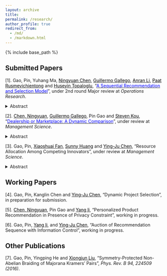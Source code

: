 ```yaml
---
layout: archive
title: 
permalink: /research/
author_profile: true
redirect_from:
  - /md/
  - /markdown.html
---
```


{% include base_path %}
## Submitted Papers



[1]. Gao, Pin, Yuhang Ma, [<span style="color:black">Ningyuan Chen</span>](http://individual.utoronto.ca/ningyuanchen/), [<span style="color:black">Guillermo Gallego</span>](https://ieda.ust.hk/dfaculty/ggallego/), [<span style="color:black">Anran Li</span>](https://www.lse.ac.uk/management/people/academic-staff/ali), [<span style="color:black">Paat Rusmevichientong</span>](http://faculty.marshall.usc.edu/Paat-Rusmevichientong/) and [<span style="color:black">Huseyin Topaloglu</span>](https://people.orie.cornell.edu/huseyin/), “[<span style="color:blue">A Sequential Recommendation and Selection Model</span>](https://www.researchgate.net/publication/336054655_A_Sequential_Recommendation_and_Selection_Model)”, under 2nd round Major review at *Operations Research*.
<details>
<summary>Abstract</summary><sub>
We propose a sequential recommendation-selection model where a seller recommends sets of products to consumers over multiple stages. consumers are heterogeneous in the patience levels, characterized by a certain number of stages that a consumer is willing to go through when making a purchase. Consumers view the products stage by stage. If a consumer can find a satisfactory product before exhausting her patience, she will purchase the product and leave the system immediately. Otherwise, the consumer stays till the last stage within her patience level but ends up without purchasing. The seller’s objective is to maximize his expected overall revenue by optimizing the recommendation sequence or the products’ prices. We note that the seller can learn the consumers’ patience levels as well as their utilities through the recommendation process, and thus can adjust his future recommendations accordingly. However, a static sequential recommendation strategy would suffice. Therefore, we derive a set of results: 1) For the pure recommendation order problem, the optimal solution possesses a sequential revenue-ordered property, which can be efficiently discovered by dynamic programming. We also find that a crude heuristic – only offering one set of products at a single stage – will earn a tight 50% of the optimal revenue. 2) In the single-leg dynamic capacity control problem, the optimal recommendations admit an inclusion property. 3) The optimal pricing policy under a fixed recommendation order is unique, which can be efficiently found by a binary search. 4) However, the joint recommendation and pricing problem is NP-hard, while recommending all products only at a single stage and optimizing their prices accordingly will earn a tight 88% of the optimal revenue.</sub>
</details>

[2]. [<span style="color:black">Chen, Ningyuan</span>](http://individual.utoronto.ca/ningyuanchen/), [<span style="color:black">Guillermo Gallego</span>](https://ieda.ust.hk/dfaculty/ggallego/), Pin Gao and [<span style="color:black">Steven Kou</span>](https://www.bu.edu/questrom/profile/steven-kou/), “[<span style="color:blue">Dealership or Marketplace: A Dynamic Comparison</span>](https://www.researchgate.net/publication/336906849_Dealership_or_Marketplace_A_Dynamic_Comparison)”, under review at *Management Science*.
<details>
<summary>Abstract</summary><sub>
We consider two business models for a two-sided economy under uncertainty: dealership and marketplace. Although both business models can bridge the gap between demand and supply, it is not clear which model is better for the firm or for the consumers. We show that while the two models differ substantially in pricing power, inventory risk, fee structure, and fulfillment time, both models share several important features, with the revenues to the firm from the two models converging when the markets are thick. We also show that for thick markets there is a one-to-one mapping between their corresponding optimal policies. We provide guidelines and insights as to which business model is preferable under different conditions when the markets are not thick.</sub>
</details>

[3]. Gao, Pin, [<span style="color:black">Xiaoshuai Fan</span>](http://xfanaf.student.ust.hk/), [<span style="color:black">Sunny Huang</span>](https://sites.google.com/site/sunnyelan/) and [<span style="color:black">Ying-Ju Chen</span>](https://imchen.people.ust.hk/), “Resource Allocation Among Competing Innovators”, under review at *Management Science*.
<details>
<summary>Abstract</summary><sub>
Many innovative products are designed to satisfy the demand of specific target consumers, and thus innovators with new products will inevitably compete with each other in the post-innovation market. We investigate how should a profit-maximizing principal properly allocates her limited resources to support the innovations of multiple potentially competing innovators. We find that as the available resources increase, the number of agents receiving resources may first increase and then decrease. This interesting nonmonotone pattern is driven by a trade-off between the risk of innovation failure and rent dissipation due to competition. The results are robust to incorporating an endogenous profit-sharing rule and costly resources. Using the framework, we also analyze a nonprofit principal seeking to maximize the total number of successful innovations, the probability of at least one innovator succeeding, consumer surplus, and total social welfare.</sub>
</details>

## Working Papers

[4]. Gao, Pin, Kanglin Chen and [<span style="color:black">Ying-Ju Chen</span>](https://imchen.people.ust.hk/), “Dynamic Project Selection”, in preparation for submission.

[5]. [<span style="color:black">Chen, Ningyuan</span>](http://individual.utoronto.ca/ningyuanchen/), Pin Gao and [<span style="color:black">Yang li</span>](https://www.bschool.cuhk.edu.hk/staff/li-yang/), “Personalized Product Recommendation in Presence of Privacy Constraint”, working in progress.

[6]. Gao, Pin, [<span style="color:black">Yang li</span>](https://www.bschool.cuhk.edu.hk/staff/li-yang/), and [<span style="color:black">Ying-Ju Chen</span>](https://imchen.people.ust.hk/), “Auction of Recommendation Sequence with Information Control”, working in progress.

## Other Publications

[7]. Gao, Pin, Yingping He and [<span style="color:black">Xiongjun Liu</span>](https://icqm.pku.edu.cn/yw/directory/faculty/237465.htm), “Symmetry-Protected Non-Abelian Braiding of Majorana Kramers’ Pairs”, *Phys. Rev. B 94, 224509 (2016)*.
